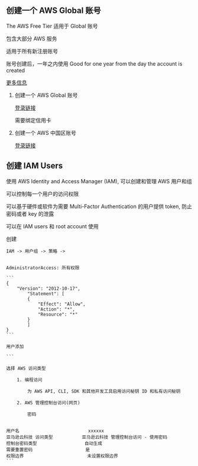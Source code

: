 ## 创建一个 AWS Global 账号

The AWS Free Tier 适用于 Global 账号

包含大部分 AWS 服务

适用于所有新注册账号

账号创建后，一年之内使用 Good for one year from the day the account is created

[更多信息](http://aws.amazon.com/free/)


1. 创建一个 AWS Global 账号

    [登录链接](https://aws.amazon.com)

    需要绑定信用卡


1. 创建一个 AWS 中国区账号

    [登录链接](http://www.amazonaws.cn/sign-up/)

## 创建 IAM Users

使用 AWS Identity and Access Manager (IAM), 可以创建和管理 AWS 用户和组

可以控制每一个用户的访问权限

可以基于硬件或软件为需要 Multi-Factor Authentication 的用户提供 token, 防止密码或者 key 的泄露

可以在 IAM users 和 root account 使用

创建

    IAM -> 用户组 -> 策略 ->


    AdministratorAccess: 所有权限

    ```
    {
        "Version": "2012-10-17",
            "Statement": [
            {
                "Effect": "Allow",
                "Action": "*",
                "Resource": "*"
            }
            ]
    }
    ```

    用户添加

    ```

    选择 AWS 访问类型

        1. 编程访问
            
            为 AWS API, CLI, SDK 和其他开发工具启用访问秘钥 ID 和私有访问秘钥

        2. AWS 管理控制台访问(网页)
            
            密码


    用户名                          xxxxxx
    亚马逊云科技 访问类型           亚马逊云科技 管理控制台访问 - 使用密码
    控制台密码类型                  自动生成
    需要重置密码                    是
    权限边界                        未设置权限边界
    ```
